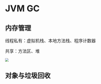 # JVM GC

## 内存管理

线程私有：虚拟机栈、本地方法栈、程序计数器

共享：方法区、堆

<img src="C:\Users\Administrator\AppData\Roaming\Typora\typora-user-images\image-20210513215505283.png" style="zoom: 67%;" />





## 对象与垃圾回收

